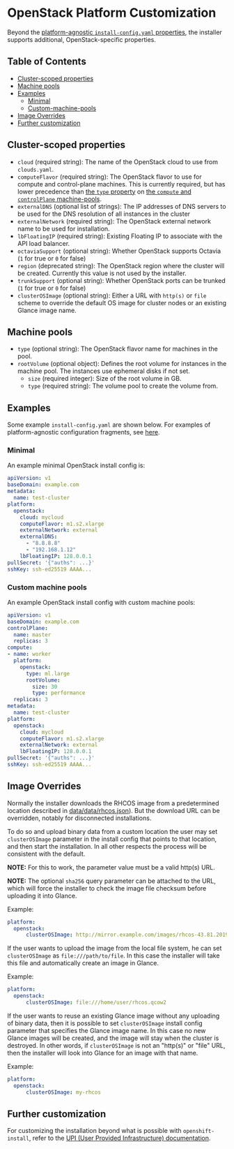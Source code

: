 # OpenStack Platform Customization

Beyond the [platform-agnostic `install-config.yaml` properties](../customization.md#platform-customization), the installer supports additional, OpenStack-specific properties.

## Table of Contents

* [Cluster-scoped properties](#cluster-scoped-properties)
* [Machine pools](#machine-pools)
* [Examples](#examples)
  * [Minimal](#minimal)
  * [Custom-machine-pools](#custom-machine-pools)
* [Image Overrides](#image-overrides)
* [Further customization](#further-customization)

## Cluster-scoped properties

* `cloud` (required string): The name of the OpenStack cloud to use from `clouds.yaml`.
* `computeFlavor` (required string): The OpenStack flavor to use for compute and control-plane machines.
    This is currently required, but has lower precedence than [the `type` property](#machine-pools) on [the `compute` and `controlPlane` machine-pools](../customization.md#platform-customization).
* `externalDNS` (optional list of strings): The IP addresses of DNS servers to be used for the DNS resolution of all instances in the cluster
* `externalNetwork` (required string): The OpenStack external network name to be used for installation.
* `lbFloatingIP` (required string): Existing Floating IP to associate with the API load balancer.
* `octaviaSupport` (optional string): Whether OpenStack supports Octavia (`1` for true or `0` for false)
* `region` (deprecated string): The OpenStack region where the cluster will be created. Currently this value is not used by the installer.
* `trunkSupport` (optional string): Whether OpenStack ports can be trunked (`1` for true or `0` for false)
* `clusterOSImage` (optional string): Either a URL with `http(s)` or `file` scheme to override the default OS image for cluster nodes or an existing Glance image name.

## Machine pools

* `type` (optional string): The OpenStack flavor name for machines in the pool.
* `rootVolume` (optional object): Defines the root volume for instances in the machine pool. The instances use ephemeral disks if not set.
  * `size` (required integer): Size of the root volume in GB.
  * `type` (required string): The volume pool to create the volume from.

## Examples

Some example `install-config.yaml` are shown below.
For examples of platform-agnostic configuration fragments, see [here](../customization.md#examples).

### Minimal

An example minimal OpenStack install config is:

```yaml
apiVersion: v1
baseDomain: example.com
metadata:
  name: test-cluster
platform:
  openstack:
    cloud: mycloud
    computeFlavor: m1.s2.xlarge
    externalNetwork: external
    externalDNS:
      - "8.8.8.8"
      - "192.168.1.12"
    lbFloatingIP: 128.0.0.1
pullSecret: '{"auths": ...}'
sshKey: ssh-ed25519 AAAA...
```

### Custom machine pools

An example OpenStack install config with custom machine pools:

```yaml
apiVersion: v1
baseDomain: example.com
controlPlane:
  name: master
  replicas: 3
compute:
- name: worker
  platform:
    openstack:
      type: ml.large
      rootVolume:
        size: 30
        type: performance
  replicas: 3
metadata:
  name: test-cluster
platform:
  openstack:
    cloud: mycloud
    computeFlavor: m1.s2.xlarge
    externalNetwork: external
    lbFloatingIP: 128.0.0.1
pullSecret: '{"auths": ...}'
sshKey: ssh-ed25519 AAAA...
```

## Image Overrides

Normally the installer downloads the RHCOS image from a predetermined location described in [data/data/rhcos.json](/data/data/rhcos.json)). But the download URL can be overridden, notably for disconnected installations.

To do so and upload binary data from a custom location the user may set `clusterOSImage` parameter in the install config that points to that location, and then start the installation. In all other respects the process will be consistent with the default.

**NOTE:** For this to work, the parameter value must be a valid http(s) URL.

**NOTE:** The optional `sha256` query parameter can be attached to the URL, which will force the installer to check the image file checksum before uploading it into Glance.

Example:

```yaml
platform:
  openstack:
      clusterOSImage: http://mirror.example.com/images/rhcos-43.81.201912131630.0-openstack.x86_64.qcow2.gz?sha256=ffebbd68e8a1f2a245ca19522c16c86f67f9ac8e4e0c1f0a812b068b16f7265d
```

If the user wants to upload the image from the local file system, he can set `clusterOSImage` as `file:///path/to/file`. In this case the installer will take this file and automatically create an image in Glance.

Example:

```yaml
platform:
  openstack:
      clusterOSImage: file:///home/user/rhcos.qcow2
```

If the user wants to reuse an existing Glance image without any uploading of binary data, then it is possible to set `clusterOSImage` install config parameter that specifies the Glance image name. In this case no new Glance images will be created, and the image will stay when the cluster is destroyed. In other words, if `clusterOSImage` is not an "http(s)" or "file" URL, then the installer will look into Glance for an image with that name.

Example:

```yaml
platform:
  openstack:
      clusterOSImage: my-rhcos
```

## Further customization

For customizing the installation beyond what is possible with `openshift-install`, refer to the [UPI (User Provided Infrastructure) documentation](./install_upi.md).
